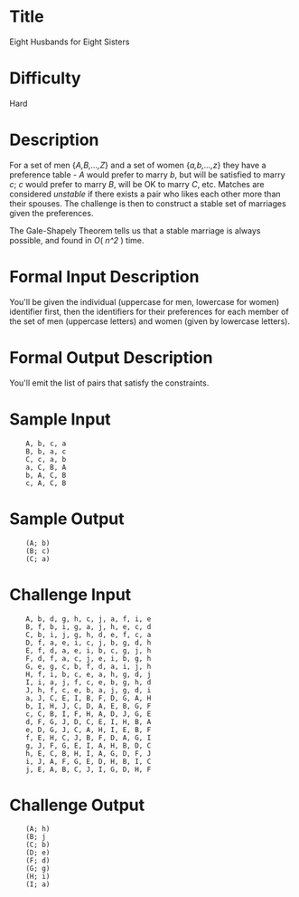 # Title

Eight Husbands for Eight Sisters

# Difficulty

Hard

# Description

For a set of men {*A,B,...,Z*} and a set of women {*a,b,...,z*} they have a preference table - *A* would prefer to marry *b*, but will be satisfied to marry *c*; *c* would prefer to marry *B*, will be OK to marry *C*, etc. Matches are considered *unstable* if there exists a pair who likes each other more than their spouses.  The challenge is then to construct a stable set of marriages given the preferences.

The Gale-Shapely Theorem tells us that a stable marriage is always possible, and found in *O*( *n^2* ) time.

# Formal Input Description

You'll be given the individual (uppercase for men, lowercase for women) identifier first, then the identifiers for their preferences for each member of the set of men (uppercase letters) and women (given by lowercase letters). 

# Formal Output Description

You'll emit the list of pairs that satisfy the constraints.

# Sample Input

        A, b, c, a
        B, b, a, c
        C, c, a, b
        a, C, B, A
        b, A, C, B
        c, A, C, B

# Sample Output

        (A; b)
        (B; c)
        (C; a)

# Challenge Input

        A, b, d, g, h, c, j, a, f, i, e
        B, f, b, i, g, a, j, h, e, c, d
        C, b, i, j, g, h, d, e, f, c, a
        D, f, a, e, i, c, j, b, g, d, h
        E, f, d, a, e, i, b, c, g, j, h
        F, d, f, a, c, j, e, i, b, g, h
        G, e, g, c, b, f, d, a, i, j, h
        H, f, i, b, c, e, a, h, g, d, j
        I, i, a, j, f, c, e, b, g, h, d
        J, h, f, c, e, b, a, j, g, d, i
        a, J, C, E, I, B, F, D, G, A, H
        b, I, H, J, C, D, A, E, B, G, F
        c, C, B, I, F, H, A, D, J, G, E
        d, F, G, J, D, C, E, I, H, B, A
        e, D, G, J, C, A, H, I, E, B, F
        f, E, H, C, J, B, F, D, A, G, I
        g, J, F, G, E, I, A, H, B, D, C
        h, E, C, B, H, I, A, G, D, F, J
        i, J, A, F, G, E, D, H, B, I, C
        j, E, A, B, C, J, I, G, D, H, F

# Challenge  Output 

        (A; h)
        (B; j
        (C; b)
        (D; e)
        (F; d)
        (G; g)
        (H; i)
        (I; a)


